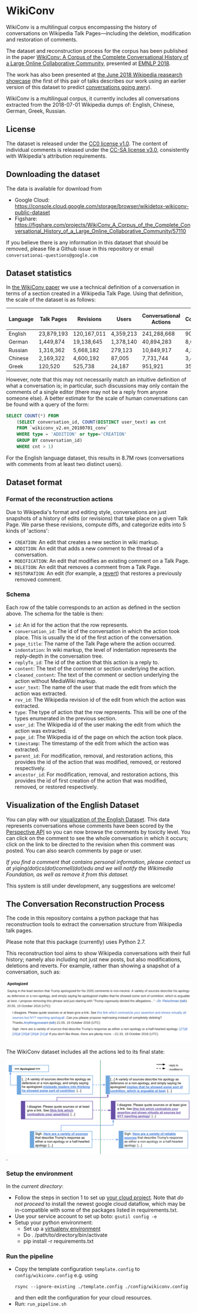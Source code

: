 # WikiConv

WikiConv is a multilingual corpus encompassing the history of conversations on Wikipedia Talk Pages—including the deletion, modification and restoration of comments.

The dataset and reconstruction process for the corpus has been published in the paper [WikiConv: A Corpus of the Complete Conversational History of a Large Online
Collaborative Community](https://arxiv.org/abs/1810.13181), presented at [EMNLP 2018](http://EMNLP2018.org).

The work has also been presented at [the June 2018 Wikipedia reasearch
showcase](https://www.mediawiki.org/wiki/Wikimedia_Research/Showcase#June_2018) (the first of this pair of talks describes our work using an earlier version of this dataset to predict [conversations going awry](https://arxiv.org/abs/1805.05345)).

WikiConv is a multilingual corpus, it currently includes all conversations extracted from the 2018-07-01 Wikipedia dumps of: English, Chinese, German, Greek, Russian.

## License

The dataset is released under the [CC0 license v1.0](http://creativecommons.org/publicdomain/zero/1.0/). The content of individual comments is released under the [CC-SA license v3.0](https://creativecommons.org/licenses/by-sa/3.0/), consistently with Wikipedia's attribution requirements.

## Downloading the dataset

The data is available for download from
* Google Cloud: https://console.cloud.google.com/storage/browser/wikidetox-wikiconv-public-dataset
* Figshare: https://figshare.com/projects/WikiConv_A_Corpus_of_the_Complete_Conversational_History_of_a_Large_Online_Collaborative_Community/57110

If you believe there is any information in this dataset that should be removed, please file a Github issue in this repository or email `conversationai-questions@google.com`

## Dataset statistics

In [the WikiConv paper](https://arxiv.org/abs/1810.13181) we use a technical definition of a conversation in terms of a section created in a Wikipedia Talk Page. Using that definition, the scale of the dataset is as follows: 

| Language | Talk Pages | Revisions   |   Users   | Conversational Actions | Conversations | Conversations with > 1 participant |
| -------- | ---------- | ----------- | --------- | ---------------------- | ------------- | ---------------------------------- |
|  English | 23,879,193 | 120,167,011 | 4,359,213 |       241,288,668      |   90,930,244  |            48,064,903              |
|  German  |  1,449,874 | 19,138,645  | 1,378,140 |       40,894,283       |   8,603,776   |             7,046,839              |
|  Russian |  1,316,362 | 5,668,182   | 279,123   |       10,849,917       |   4,351,305   |             1,961,593              |
|  Chinese |  2,169,322 | 4,600,192   | 87,005    |       7,731,744        |   3,432,880   |             1,472,086              |
|  Greek   |  120,520   | 525,738     | 24,187    |       951,921          |   351,975     |	              159,522              |

However, note that this may not necessarily match an intuitive definition of what a conversation is; in particular, such discussions may only contain the comments of a single editor (there may not be a reply from anyone someone else). A better estimate for the scale of human conversations can be found with a query of the form: 

```sql
SELECT COUNT(*) FROM
    (SELECT conversation_id, COUNT(DISTINCT user_text) as cnt
    FROM `wikiconv_v2.en_20180701_conv`
    WHERE type = 'ADDITION' or type='CREATION'
    GROUP BY conversation_id)
    WHERE cnt > 1)
```

For the English language dataset, this results in 8.7M rows (conversations with comments from at least two distinct users).

## Dataset format

### Format of the reconstruction actions

Due to Wikipedia's format and editing style, conversations are just snapshots of
a history of edits (or revisions) that take place on a given Talk Page. We
parse these revisions, compute diffs, and categorize edits into 5 kinds of 'actions':

*   `CREATION`: An edit that creates a new section in wiki markup.
*   `ADDITION`: An edit that adds a new comment to the thread of a conversation.
*   `MODIFICATION`: An edit that modifies an existing comment on a Talk Page.
*   `DELETION`: An edit that removes a comment from a Talk Page.
*   `RESTORATION`: An edit (for example, a [revert](https://en.wikipedia.org/wiki/Help:Reverting)) that restores a previously removed comment.

### Schema

Each row of the table corresponds to an action as defined in the section above.
The schema for the table is then:

*   `id`: An id for the action that the row represents.
*   `conversation_id`: The id of the conversation in which the action took
    place. This is usually the id of the first action of the conversation.
*   `page_title`: The name of the Talk Page where the action occurred.
*   `indentation`: In wiki markup, the level of indentation represents the
    reply-depth in the conversation tree.
*   `replyTo_id`: The id of the action that this action is a reply to.
*   `content`: The text of the comment or section underlying the action.
*   `cleaned_content`: The text of the comment or section underlying the action
    without MediaWiki markup.
*   `user_text`: The name of the user that made the edit from which the action
    was extracted.
*   `rev_id`: The Wikipedia revision id of the edit from which the action was
    extracted.
*   `type`: The type of action that the row represents. This will be one of the
    types enumerated in the previous section.
*   `user_id`: The Wikipedia id of the user making the edit from which the
    action was extracted.
*   `page_id`: The Wikipedia id of the page on which the action took place.
*   `timestamp`: The timestamp of the edit from which the action was extracted.
*   `parent_id`: For modification, removal, and restoration actions, this
    provides the id of the action that was modified, removed, or restored
    respectively.
*   `ancestor_id`: For modification, removal, and restoration actions, this
    provides the id of first creation of the action that was modified, removed,
    or restored respectively.

## Visualization of the English Dataset

You can play with our [visualization of the English
Dataset](http://conv-view.wikidetox-viz.appspot.com/). This data represents conversations whose comments have been scored by the
[Perspective API](https://www.perspectiveapi.com/) so you can now browse the comments by toxicity level.
You can click on the comment to see the whole conversation in which it occurs; click on the link to be directed to the revision when this comment was posted. You can also search comments by page or user.

*If you find a comment that contains personal information, please
contact us at yiqing(dot)cs(dot)cornell(dot)edu and we will notify the Wikimedia Foundation, as well as remove it from this dataset.*

This system is still under development, any suggestions are welcome!

## The Conversation Reconstruction Process

The code in this repository contains a python package that has reconstruction tools to extract the conversation structure
from Wikipedia talk pages.

Please note that this package (currently) uses Python 2.7.

This reconstruction tool aims to show Wikipedia conversations with their full
history; namely also including not just new posts, but also modifications, deletions and reverts.
For example, rather than showing a snapshot of a conversation, such as:

![Figure1](slides/original_conv.png)

The WikiConv dataset includes all the actions led to its final state:

![Figure2](slides/reconstructed.png).

### Setup the environment

In the *current directory*:

- Follow the steps in section 1 to set up [your cloud project](https://cloud.google.com/dataflow/docs/quickstarts/quickstart-python). Note that *do not proceed* to install the newest google cloud dataflow, which may be in-compatible with some of the packages listed in requirements.txt.
- Use your service account to set up boto:
  `gsutil config -e`
- Setup your python environment:
    - Set up a [virtualenv environment](https://packaging.python.org/guides/installing-using-pip-and-virtualenv/)
    - Do . /path/to/directory/bin/activate
    - pip install -r requirements.txt

### Run the pipeline
- Copy the template configuration `template.config` to `config/wikiconv.config` e.g. using
  ```
  rsync --ignore-existing ./template.config ./config/wikiconv.config
  ```
  and then edit the configuration for your cloud resources.
- Run: `run_pipeline.sh`
